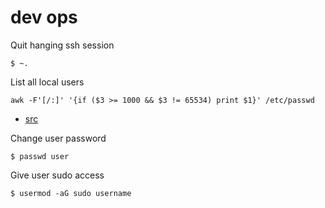 # dev ops 

Quit hanging ssh session

```
$ ~. 
```

List all local users

```
awk -F'[/:]' '{if ($3 >= 1000 && $3 != 65534) print $1}' /etc/passwd
```

- [src](https://askubuntu.com/questions/410244/a-command-to-list-all-users-and-how-to-add-delete-modify-users)

Change user password

```
$ passwd user
```

Give user sudo access

```
$ usermod -aG sudo username
```
